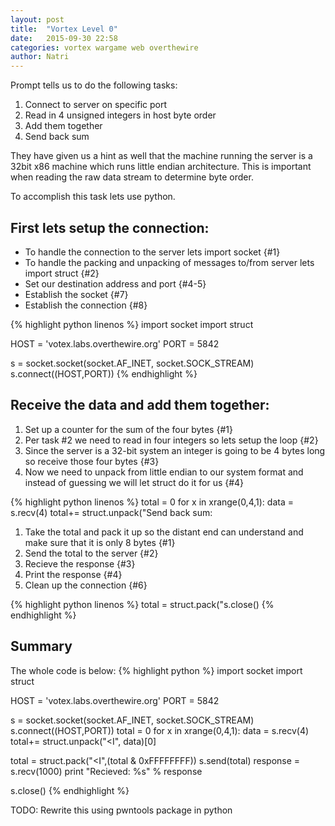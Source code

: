 ```yaml
---
layout: post
title:  "Vortex Level 0"
date:   2015-09-30 22:58
categories: vortex wargame web overthewire
author: Natri
---
```

<!--break-->

Prompt tells us to do the following tasks:
<ol>
<li>Connect to server on specific port</li>
<li>Read in 4 unsigned integers in host byte order</li>
<li>Add them together</li>
<li>Send back sum</li>
</ol>

They have given us a hint as well that the machine running the server is a 32bit x86 machine which runs little endian architecture.  This is important when reading the raw data stream to determine byte order.

To accomplish this task lets use python.  

<h2>First lets setup the connection:</h2>
<ul>
<li>To handle the connection to the server lets import socket {#1}</li>
<li>To handle the packing and unpacking of messages to/from server lets import struct {#2}</li>
<li>Set our destination address and port {#4-5}</li>
<li>Establish the socket {#7}</li>
<li>Establish the connection {#8}</li>
</ul>
{% highlight python linenos %}
import socket
import struct

HOST = 'votex.labs.overthewire.org'
PORT = 5842

s = socket.socket(socket.AF_INET, socket.SOCK_STREAM)
s.connect((HOST,PORT))
{% endhighlight %}

<h2>Receive the data and add them together:</h2>
<ol>
<li>Set up a counter for the sum of the four bytes {#1}</li>
<li>Per task #2 we need to read in four integers so lets setup the loop {#2}</li>
<li>Since the server is a 32-bit system an integer is going to be 4 bytes long so receive those four bytes {#3}</li>
<li>Now we need to unpack from little endian to our system format and instead of guessing we will let struct do it for us {#4}</li>
</ol>
{% highlight python linenos %}
total = 0
for x in xrange(0,4,1):
	data = s.recv(4)
	total+= struct.unpack("<I", data)[0]
{% endhighlight %}

<h2>Send back sum:</h2>
<ol>
<li>Take the total and pack it up so the distant end can understand and make sure that it is only 8 bytes {#1}</li>
<li>Send the total to the server {#2}</li>
<li>Recieve the response {#3}</li>
<li>Print the response {#4}</li>
<li>Clean up the connection {#6}</li>
</ol>
{% highlight python linenos %}
total = struct.pack("<I",(total & 0xFFFFFFFF))
s.send(total)
response = s.recv(1000)
print "Recieved: %s" % response

s.close()
{% endhighlight %}


<h2>Summary</h2>
The whole code is below:
{% highlight python %}
import socket
import struct

HOST = 'votex.labs.overthewire.org'
PORT = 5842

s = socket.socket(socket.AF_INET, socket.SOCK_STREAM)
s.connect((HOST,PORT))
total = 0
for x in xrange(0,4,1):
	data = s.recv(4)
	total+= struct.unpack("<I", data)[0]

total = struct.pack("<I",(total & 0xFFFFFFFF))
s.send(total)
response = s.recv(1000)
print "Recieved: %s" % response

s.close()
{% endhighlight %}

TODO: Rewrite this using pwntools package in python 
